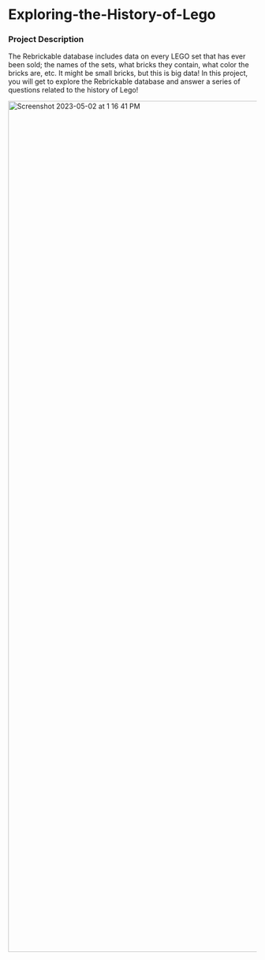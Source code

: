 # Exploring-the-History-of-Lego

### Project Description
The Rebrickable database includes data on every LEGO set that has ever been sold; the names of the sets, what bricks they contain, what color the bricks are, etc. It might be small bricks, but this is big data! In this project, you will get to explore the Rebrickable database and answer a series of questions related to the history of Lego!


<a href="https://deepnote.com/@universidad-del-pacifico/Exploring-the-History-of-Lego-c347ed5e-a49c-4759-8814-85e3eef6af93">
<img width="1722" alt="Screenshot 2023-05-02 at 1 16 41 PM" src="https://user-images.githubusercontent.com/48929841/235751535-8f1e3c49-4fa3-47e1-8354-3e43e3e482ad.png">
</a>


